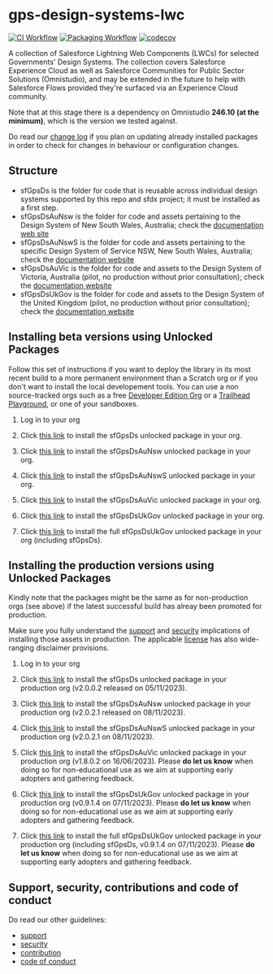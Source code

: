 # gps-design-systems-lwc

[![CI Workflow](https://github.com/eschweitzer78/gps-design-systems-lwc/workflows/CI/badge.svg)](https://github.com/eschweitzer78/gps-design-systems-lwc/actions?query=workflow%3ACI) [![Packaging Workflow](https://github.com/eschweitzer78/gps-design-systems-lwc/workflows/Packaging/badge.svg)](https://github.com/eschweitzer78/gps-design-systems-lwc/actions?query=workflow%3A%22Packaging%22) [![codecov](https://codecov.io/gh/eschweitzer78/gps-design-systems-lwc/branch/main/graph/badge.svg)](https://codecov.io/gh/eschweitzer78/gps-design-systems-lwc)

A collection of Salesforce Lightning Web Components (LWCs) for selected Governments' Design Systems. The collection
covers Salesforce Experience Cloud as well as Salesforce Communities for Public Sector Solutions (Omnistudio), and may be extended in the future to help with Salesforce Flows provided they're surfaced via an Experience Cloud community.

Note that at this stage there is a dependency on Omnistudio **246.10 (at the minimum)**, which is the version we tested against.

Do read our [change log](./CHANGELOG.md) if you plan on updating already installed packages in order to check for changes in behaviour or configuration changes.

## Structure

- sfGpsDs is the folder for code that is reusable across individual design systems supported by this repo and sfdx project; it must be installed as a first step.
- sfGpsDsAuNsw is the folder for code and assets pertaining to the Design System of New South Wales, Australia; check the [documentation web site](https://nswds.dsforce.dev)
- sfGpsDsAuNswS is the folder for code and assets pertaining to the specific Design System of Service NSW, New South Wales, Australia; check the [documentation website](https://nsws.dsforce.dev)
- sfGpsDsAuVic is the folder for code and assets to the Design System of Victoria, Australia (pilot, no production without prior consultation); check the [documentation website](https://vic.dsforce.dev)
- sfGpsDsUkGov is the folder for code and assets to the Design System of the United Kingdom (pilot, no production without prior consultation); check the [documentation website](https://uk.dsforce.dev)

## Installing beta versions using Unlocked Packages

Follow this set of instructions if you want to deploy the library in its most recent build to a more permanent environment than a Scratch org or if you don't want to install the local developement tools. You can use a non source-tracked orgs such as a free [Developer Edition Org](https://developer.salesforce.com/signup) or a [Trailhead Playground](https://trailhead.salesforce.com/), or one of your sandboxes.

1. Log in to your org

1. Click <a href="https://test.salesforce.com/packaging/installPackage.apexp?p0=04t5j000000dkgyAAA" title="sfGpsDs">this link</a> to install the sfGpsDs unlocked package in your org.

1. Click <a href="https://test.salesforce.com/packaging/installPackage.apexp?p0=04t5j000000dkgaAAA" title="sfGpsDsAuNsw">this link</a> to install the sfGpsDsAuNsw unlocked package in your org.

1. Click <a href="https://test.salesforce.com/packaging/installPackage.apexp?p0=04t5j000000dkh3AAA" title="sfGpsDsAuNswS">this link</a> to install the sfGpsDsAuNswS unlocked package in your org.

1. Click <a href="https://test.salesforce.com/packaging/installPackage.apexp?p0=04t5j000000dkh8AAA" title="sfGpsDsAuVic">this link</a> to install the sfGpsDsAuVic unlocked package in your org.

1. Click <a href="https://test.salesforce.com/packaging/installPackage.apexp?p0=04t5j000000dkhDAAQ" title="sfGpsDsUkGov">this link</a> to install the sfGpsDsUkGov unlocked package in your org.

1. Click <a href="https://test.salesforce.com/packaging/installPackage.apexp?p0=04t5j000000dkhIAAQ" title="sfGpsDsUkGovFull">this link</a> to install the full sfGpsDsUkGov unlocked package in your org (including sfGpsDs).

## Installing the production versions using Unlocked Packages

Kindly note that the packages might be the same as for non-production orgs (see above) if the latest successful build has alreay been promoted for production.

Make sure you fully understand the [support](./SUPPORT.md) and [security](./SECURITY.md) implications of installing those assets in production. The applicable [license](./LICENSE.md) has also wide-ranging disclaimer provisions.

1. Log in to your org

1. Click <a href="https://login.salesforce.com/packaging/installPackage.apexp?p0=04t5j000000diN8AAI">this link</a> to install the sfGpsDs unlocked package in your production org (v2.0.0.2 released on 05/11/2023).

1. Click <a href="https://login.salesforce.com/packaging/installPackage.apexp?p0=04t5j000000djQwAAI">this link</a> to install the sfGpsDsAuNsw unlocked package in your production org (v2.0.2.1 released on 08/11/2023).

1. Click <a href="https://login.salesforce.com/packaging/installPackage.apexp?p0=04t5j000000djR1AAI">this link</a> to install the sfGpsDsAuNswS unlocked package in your production org (v2.0.2.1 on 08/11/2023).

1. Click <a href="https://login.salesforce.com/packaging/installPackage.apexp?p0=04t5j000000h0tnAAA">this link</a> to install the sfGpsDsAuVic unlocked package in your production org (v1.8.0.2 on 16/06/2023). Please **do let us know** when doing so for non-educational use as we aim at supporting early adopters and gathering feedback.

1. Click <a href="https://login.salesforce.com/packaging/installPackage.apexp?p0=04t5j000000djHxAAI">this link</a> to install the sfGpsDsUkGov unlocked package in your production org (v0.9.1.4 on 07/11/2023). Please **do let us know** when doing so for non-educational use as we aim at supporting early adopters and gathering feedback.

1. Click <a href="https://login.salesforce.com/packaging/installPackage.apexp?p0=04t5j000000djI2AAI">this link</a> to install the full sfGpsDsUkGov unlocked package in your production org (including sfGpsDs, v0.9.1.4 on 07/11/2023). Please **do let us know** when doing so for non-educational use as we aim at supporting early adopters and gathering feedback.

## Support, security, contributions and code of conduct

Do read our other guidelines:

- [support](./SUPPORT.md)
- [security](./SECURITY.md)
- [contribution](./CONTRIBUTION.md)
- [code of conduct](./CODE_OF_CONDUCT.md)
